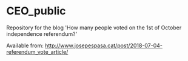 # CEO_public
Repository for the blog 'How many people voted on the 1st of October independence referendum?' 

Available from: http://www.josepespasa.cat/post/2018-07-04-referendum_vote_article/
